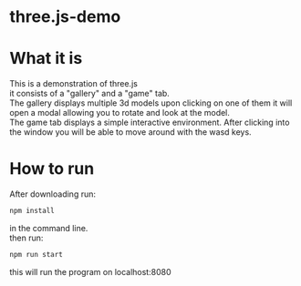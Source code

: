 # three.js-demo

# What it is
This is a demonstration of three.js <br />
it consists of a "gallery" and a "game" tab. <br />
The gallery displays multiple 3d models upon clicking on one of them it will open a modal allowing you to rotate and look at the model. <br />
The game tab displays a simple interactive environment.  After clicking into the window you will be able to move around with the wasd keys.

# How to run
After downloading run: <br />
```bash
npm install
```
in the command line. <br />
then run: <br />
```bash
npm run start
```
this will run the program on localhost:8080
